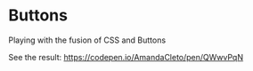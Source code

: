 # Buttons
Playing with the fusion of CSS and Buttons

See the result: https://codepen.io/AmandaCleto/pen/QWwvPqN
